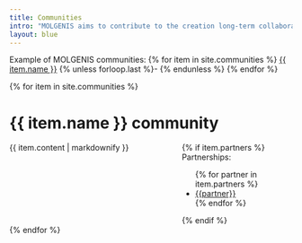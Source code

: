 ```yaml
---
title: Communities
intro: "MOLGENIS aims to contribute to the creation long-term collaborations in broad research communities, systematically funded by series of partner projects"
layout: blue
---
```


<a id="top"/>
<p>
Example of MOLGENIS communities:
{% for item in site.communities  %}
  <a href="#{{ item.name | slugify }}">
    {{ item.name }}</a> {% unless forloop.last %}- {% endunless %}
{% endfor %}
</p>

{% for item in site.communities %}
<div>
  <h1 id="{{ item.name | slugify }}">{{ item.name }} community</h1>
  <div style="display: flex; column-gap: 2em;">
<div style="width: 70%">{{ item.content | markdownify }}</div>
<div>
{% if item.partners %}
Partnerships:
<ul>
{% for partner in item.partners %}
<li><a href="/partners.html#{{partner}}">{{partner}}</a></li>
{% endfor %}
</ul>
{% endif %}
</div>
</div>
{% endfor %}
